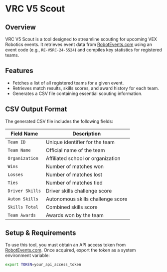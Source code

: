 # VRC V5 Scout  

## Overview  
VRC V5 Scout is a tool designed to streamline scouting for upcoming VEX Robotics events. It retrieves event data from [RobotEvents.com](https://www.robotevents.com) using an event code (e.g., `RE-V5RC-24-5524`) and compiles key statistics for registered teams.  

## Features  
- Fetches a list of all registered teams for a given event.  
- Retrieves match results, skills scores, and award history for each team.  
- Generates a CSV file containing essential scouting information.  

## CSV Output Format  
The generated CSV file includes the following fields:  

| Field Name         | Description                           |
|--------------------|---------------------------------------|
| `Team ID`         | Unique identifier for the team       |
| `Team Name`       | Official name of the team            |
| `Organization`    | Affiliated school or organization    |
| `Wins`           | Number of matches won                |
| `Losses`         | Number of matches lost               |
| `Ties`           | Number of matches tied               |
| `Driver Skills`  | Driver skills challenge score        |
| `Auton Skills`   | Autonomous skills challenge score    |
| `Skills Total`   | Combined skills score                |
| `Team Awards`    | Awards won by the team               |

## Setup & Requirements  
To use this tool, you must obtain an API access token from [RobotEvents.com](https://www.robotevents.com). Once acquired, export the token as a system environment variable:  

```sh
export TOKEN=your_api_access_token
